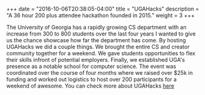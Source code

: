 +++
date = "2016-10-06T20:38:05-04:00"
title = "UGAHacks"
description = "A 36 hour 200 plus attendee hackathon founded in 2015."
weight = 3
+++

The University of Georgia has a rapidly growing CS department with an increase from 300 to 800 students over the last four years I wanted to give us the chance showcase how far the department has come. By hosting UGAHacks we did a couple things. We brought the entire CS and creator community together for a weekend. We gave students opportunities to flex their skills infront of potential employers. Finally, we established UGA's presence as a notable school for computer science. The event was coordinated over the course of four months where we raised over $25k in funding and worked out logistics to host over 200 participants for a weekend of awesome. You can check more about UGAHacks [here](http://www.ugahacks.com/)